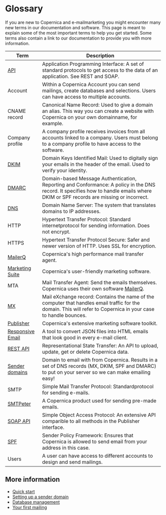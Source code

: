 # Glossary

If you are new to Copernica and e-mailmarketing you might encounter many 
new terms in our documentation and software. This page is meant to explain 
some of the most important terms to help you get started. Some terms 
also contain a link to our documentation to provide you with more information.


| Term                                                 | Description                                                                                                                                                                       |
|------------------------------------------------------|-----------------------------------------------------------------------------------------------------------------------------------------------------------------------------------|
| [API](./apis)                                        | Application Programming Interface: A set of standard protocols to get access to the data of an application. See REST and SOAP.                                                    |
| Account                                              | Within a Copernica Account you can send mailings, create databases and selections. Users can have access to multiple accounts.                                                    |
| CNAME record                                         | Canonical Name Record: Used to give a domain an alias. This way you can create a website with Copernica on your own domainname, for example.                                      |
| Company profile                                      | A company profile receives invoices from all accounts linked to a company. Users must belong to a company profile to have access to the software.                                 |
| [DKIM](./dkim)                                       | Domain Keys Identified Mail: Used to digitally sign your emails in the header of the email. Used to verify your identity.                                                         |
| [DMARC](./dmarc)                                     | Domain-based Message Authentication, Reporting and Conformance: A policy in the DNS record. It specifies how to handle emails where DKIM or SPF records are missing or incorrect. |
| [DNS](./dns)                                         | Domain Name Server: The system that translates domains to IP addresses.                                                                                                           |
| HTTP                                                 | Hypertext Transfer Protocol: Standard internetprotocol for sending information. Does not encrypt.                                                                                 |
| HTTPS                                                | Hypertext Transfer Protocol Secure: Safer and newer version of HTTP. Uses SSL for encryption.                                                                                     |
| [MailerQ](https://www.mailerq.com/)                  | Copernica's high performance mail transfer agent.                                                                                                                                 |
| [Marketing Suite](https://ms.copernica.com/)         | Copernica's user-friendly marketing software.                                                                                                                                     |
| MTA                                                  | Mail Transfer Agent: Send the emails themselves. Copernica uses their own software [MailerQ](www.mailerq.com).                                                                    |
| [MX](./mx)                                           | Mail eXchange record: Contains the name of the computer that handles email traffic for the domain. This will refer to Copernica in your case to handle bounces.                   |
| [Publisher](https://publisher.copernica.com/)        | Copernica's extensive marketing software toolkit.                                                                                                                                 |
| [Responsive Email](https://www.responsiveemail.com/) | A tool to convert JSON files into HTML emails that look good in every e-mail client.                                                                                              |
| [REST API](rest-api)                                 | Representational State Transfer: An API to upload, update, get or delete Copernica data.                                                                                          |
| [Sender domains](./sender-domains)                   | Domain to email with from Copernica. Results in a set of DNS records (MX, DKIM, SPF and DMARC) to put on your server so we can make emailing easy!                                |
| SMTP                                                 | Simple Mail Transfer Protocol: Standardprotocol for sending e-mails.                                                                                                              |
| [SMTPeter](https://www.smtpeter.com/)                | A Copernica product used for sending pre-made emails.                                                                                                                             |
| [SOAP API](soap-api-documentation)                   | Simple Object Access Protocol: An extensive API comparible to all methods in the Publisher interface.                                                                             |
| [SPF](./spf)                                         | Sender Policy Framework: Ensures that Copernica is allowed to send email from your address in this case.                                                                          |
| Users                                                | A user can have access to different accounts to design and send mailings.                                                                                                         |
                                                                                                                                                                                                                                              
## More information                                                                                                                                                                                                                        

* [Quick start](./quick-start-guide)
* [Setting up a sender domain](./quick-sender-domain-guide)
* [Database management](./quick-database-guide)
* [Your first mailing](./quick-mailing-guide)
